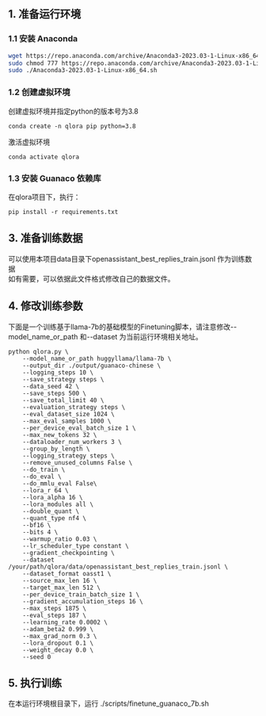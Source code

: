 ## 1. 准备运行环境
### 1.1 安装 Anaconda
```bash
wget https://repo.anaconda.com/archive/Anaconda3-2023.03-1-Linux-x86_64.sh  
sudo chmod 777 https://repo.anaconda.com/archive/Anaconda3-2023.03-1-Linux-x86_64.sh  
sudo ./Anaconda3-2023.03-1-Linux-x86_64.sh  
```
### 1.2 创建虚拟环境
创建虚拟环境并指定python的版本号为3.8  
```
conda create -n qlora pip python=3.8
```
激活虚拟环境
```
conda activate qlora
```
### 1.3 安装 Guanaco 依赖库
在qlora项目下，执行：
```
pip install -r requirements.txt
```
## 3. 准备训练数据
可以使用本项目data目录下openassistant_best_replies_train.jsonl 作为训练数据  
如有需要，可以依据此文件格式修改自己的数据文件。  
## 4. 修改训练参数
下面是一个训练基于llama-7b的基础模型的Finetuning脚本，请注意修改--model_name_or_path 和--dataset 为当前运行环境相关地址。  
```
python qlora.py \
    --model_name_or_path huggyllama/llama-7b \
    --output_dir ./output/guanaco-chinese \
    --logging_steps 10 \
    --save_strategy steps \
    --data_seed 42 \
    --save_steps 500 \
    --save_total_limit 40 \
    --evaluation_strategy steps \
    --eval_dataset_size 1024 \
    --max_eval_samples 1000 \
    --per_device_eval_batch_size 1 \
    --max_new_tokens 32 \
    --dataloader_num_workers 3 \
    --group_by_length \
    --logging_strategy steps \
    --remove_unused_columns False \
    --do_train \
    --do_eval \
    --do_mmlu_eval False\
    --lora_r 64 \
    --lora_alpha 16 \
    --lora_modules all \
    --double_quant \
    --quant_type nf4 \
    --bf16 \
    --bits 4 \
    --warmup_ratio 0.03 \
    --lr_scheduler_type constant \
    --gradient_checkpointing \
    --dataset /your/path/qlora/data/openassistant_best_replies_train.jsonl \
    --dataset_format oasst1 \
    --source_max_len 16 \
    --target_max_len 512 \
    --per_device_train_batch_size 1 \
    --gradient_accumulation_steps 16 \
    --max_steps 1875 \
    --eval_steps 187 \
    --learning_rate 0.0002 \
    --adam_beta2 0.999 \
    --max_grad_norm 0.3 \
    --lora_dropout 0.1 \
    --weight_decay 0.0 \
    --seed 0
```

## 5. 执行训练
在本运行环境根目录下，运行 ./scripts/finetune_guanaco_7b.sh
